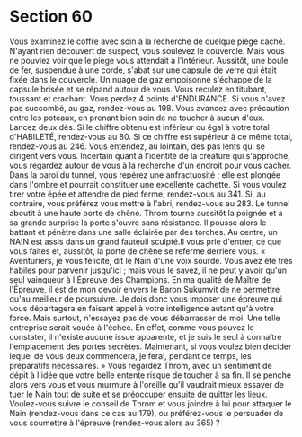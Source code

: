 # Section 60

Vous examinez le coffre avec soin à la recherche de quelque piège caché. N'ayant rien
découvert de suspect, vous soulevez le couvercle. Mais vous ne pouviez voir que le piège
vous attendait à l'intérieur. Aussitôt, une boule de fer, suspendue à une corde, s'abat sur
une capsule de verre qui était fixée dans le couvercle. Un nuage de gaz empoisonné
s'échappe de la capsule brisée et se répand autour de vous. Vous reculez en titubant,
toussant et crachant. Vous perdez 4 points d'ENDURANCE. Si vous n'avez pas succombé, au
gaz, rendez-vous au 198.
Vous avancez avec précaution entre les poteaux, en prenant bien soin de ne toucher à
aucun d'eux. Lancez deux dés. Si le chiffre obtenu est inférieur ou égal à votre total
d'HABILETÉ, rendez-vous au 80. Si ce chiffre est supérieur à ce même total, rendez-vous au
246.
Vous entendez, au lointain, des pas lents qui se dirigent vers vous. Incertain quant à
l'identité de la créature qui s'approche, vous regardez autour de vous à la recherche d'un
endroit pour vous cacher. Dans la paroi du tunnel, vous repérez une anfractuosité ; elle
est plongée dans l'ombre et pourrait constituer une excellente cachette. Si vous voulez
tirer votre épée et attendre de pied ferme, rendez-vous au 341. Si, au contraire, vous
préférez vous mettre à l'abri, rendez-vous au 283.
Le tunnel aboutit à une haute porte de chêne. Throm tourne aussitôt la poignée et à sa
grande surprise la porte s'ouvre sans résistance. Il pousse alors le battant et pénètre dans
une salle éclairée par des torches. Au centre, un NAIN est assis dans un grand fauteuil
sculpté.Il vous prie d'entrer, ce que vous faites et, aussitôt, la porte de chêne se referme
derrière vous. « Aventuriers, je vous félicite, dit le Nain d'une voix sourde. Vous avez été
très habiles pour parvenir jusqu'ici ; mais vous le savez, il ne peut y avoir qu'un seul
vainqueur à l'Épreuve des Champions. En ma qualité de Maître de l'Épreuve, il est de
mon devoir envers le Baron Sukumvit de ne permettre qu'au meilleur de poursuivre. Je
dois donc vous imposer une épreuve qui vous départagera en faisant appel à votre
intelligence autant qu'à votre force. Mais surtout, n'essayez pas de vous débarrasser de
moi. Une telle entreprise serait vouée à l'échec. En effet, comme vous pouvez le
constater, il n'existe aucune issue apparente, et je suis le seul à connaître l'emplacement
des portes secrètes. Maintenant, si vous voulez bien décider lequel de vous deux
commencera, je ferai, pendant ce temps, les préparatifs nécessaires. » Vous regardez
Throm, avec un sentiment de dépit à l'idée que votre belle entente risque de toucher à sa
fin. Il se penche alors vers vous et vous murmure à l'oreille qu'il vaudrait mieux essayer
de tuer le Nain tout de suite et se préoccuper ensuite de quitter les lieux. Voulez-vous
suivre le conseil de Throm et vous joindre à lui pour attaquer le Nain (rendez-vous dans
ce cas au 179), ou préférez-vous le persuader de vous soumettre à l'épreuve (rendez-vous
alors au 365) ?